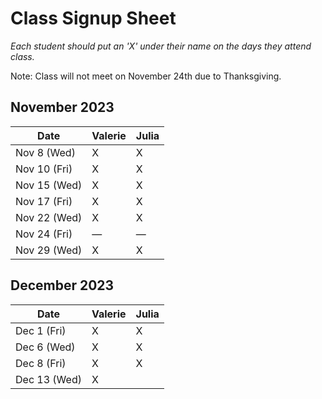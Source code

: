 # Class Signup Sheet

*Each student should put an 'X' under their name on the days they attend class.*

Note: Class will not meet on November 24th due to Thanksgiving.

## November 2023

| Date        | Valerie      | Julia      |
|-------------|-------------|-------------|
| Nov 8 (Wed)  |      X       |       X      |
| Nov 10 (Fri) |        X     |       X      |
| Nov 15 (Wed) |        X     |        X     |
| Nov 17 (Fri) |        X    |        X     |
| Nov 22 (Wed) |     X     |     X       |
| Nov 24 (Fri) |     —       |     —       |
| Nov 29 (Wed) |    X         |       X      |

## December 2023

| Date        | Valerie      | Julia      |
|-------------|-------------|-------------|
| Dec 1 (Fri)  |       X      |       X     |
| Dec 6 (Wed)  |        X     |        X     |
| Dec 8 (Fri)  |        X     |       X      |
| Dec 13 (Wed) |         X    |             |


